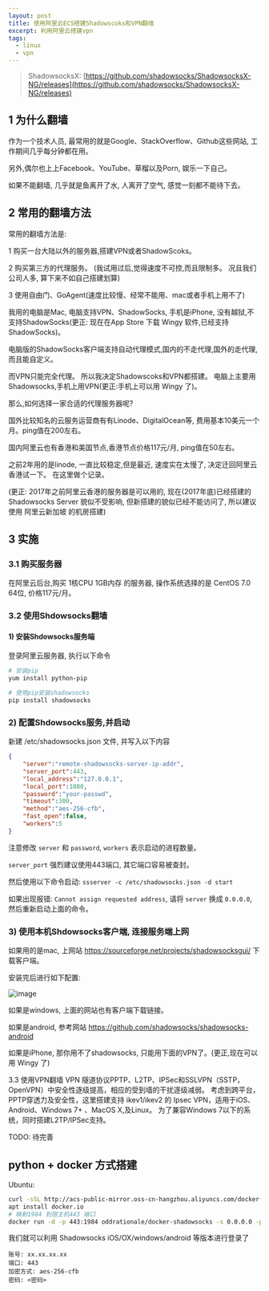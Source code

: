 ```yaml
---
layout: post
title: 使用阿里云ECS搭建Shadowscoks和VPN翻墙
excerpt: 利用阿里云搭建vpn
tags:
  - linux 
  - vpn 
---
```


> ShadowsocksX: [https://github.com/shadowsocks/ShadowsocksX-NG/releases](https://github.com/shadowsocks/ShadowsocksX-NG/releases)


## 1 为什么翻墙
作为一个技术人员, 最常用的就是Google、StackOverflow、Github这些网站, 工作期间几乎每分钟都在用。

另外,偶尔也上上Facebook、YouTube、草榴以及Porn, 娱乐一下自己。

如果不能翻墙, 几乎就是鱼离开了水, 人离开了空气, 感觉一刻都不能待下去。

## 2 常用的翻墙方法
常用的翻墙方法是:

1 购买一台大陆以外的服务器,搭建VPN或者ShadowScoks。

2 购买第三方的代理服务。 (我试用过后,觉得速度不可控,而且限制多。 况且我们公司人多, 算下来不如自己搭建划算)

3 使用自由门、GoAgent(速度比较慢、经常不能用、mac或者手机上用不了)

我用的电脑是Mac, 电脑支持VPN、ShadowSocks, 手机是iPhone, 没有越狱,不支持ShadowSocks(更正: 现在在App Store 下载 Wingy 软件,已经支持ShadowSocks)。

电脑版的ShadowSocks客户端支持自动代理模式,国内的不走代理,国外的走代理,而且能自定义。

而VPN只能完全代理。 所以我决定Shadowscoks和VPN都搭建。 电脑上主要用Shadowsocks,手机上用VPN(更正:手机上可以用 Wingy 了)。

那么,如何选择一家合适的代理服务器呢?

国外比较知名的云服务运营商有有Linode、DigitalOcean等, 费用基本10美元一个月。ping值在200左右。

国内阿里云也有香港和美国节点,香港节点价格117元/月, ping值在50左右。

之前2年用的是linode, 一直比较稳定,但是最近, 速度实在太慢了, 决定迁回阿里云香港试一下。 在这里做个记录。

(更正: 2017年之前阿里云香港的服务器是可以用的, 现在(2017年底)已经搭建的 Shadowsocks Server 貌似不受影响, 但新搭建的貌似已经不能访问了, 所以建议使用 阿里云新加坡 的机房搭建)

## 3 实施
### 3.1 购买服务器
在阿里云后台,购买 1核CPU 1GB内存 的服务器, 操作系统选择的是 CentOS 7.0 64位, 价格117元/月。

### 3.2 使用Shdowsocks翻墙
#### 1) 安装Shdowsocks服务端

登录阿里云服务器, 执行以下命令
```bash
# 安装pip
yum install python-pip

# 使用pip安装shadowsocks
pip install shadowsocks
```
### 2) 配置Shdowsocks服务,并启动

新建 /etc/shadowsocks.json 文件, 并写入以下内容
```json
{
	"server":"remote-shadowsocks-server-ip-addr",
	"server_port":443,
	"local_address":"127.0.0.1",
	"local_port":1080,
	"password":"your-passwd",
	"timeout":300,
	"method":"aes-256-cfb",
	"fast_open":false,
	"workers":5
}
```
注意修改 `server` 和 `password`, `workers` 表示启动的进程数量。

`server_port` 强烈建议使用443端口, 其它端口容易被查封。

然后使用以下命令启动: `ssserver -c /etc/shadowsocks.json -d start`

如果出现报错: `Cannot assign requested address`, 请将 `server` 换成 `0.0.0.0`, 然后重新启动上面的命令。

### 3) 使用本机Shdowsocks客户端, 连接服务端上网

如果用的是mac, 上网站 https://sourceforge.net/projects/shadowsocksgui/ 下载客户端。

安装完后进行如下配置:


![image](http://oj74t8laa.bkt.clouddn.com/markdown/vpn/shadowsocks.jpg)

如果是windows, 上面的网站也有客户端下载链接。

如果是android, 参考网站 https://github.com/shadowsocks/shadowsocks-android

如果是iPhone, 那你用不了shadowsocks, 只能用下面的VPN了。(更正,现在可以用 Wingy 了)

3.3 使用VPN翻墙
VPN 隧道协议PPTP、L2TP、IPSec和SSLVPN（SSTP，OpenVPN）中安全性逐级提高，相应的受到墙的干扰逐级减弱。 考虑到跨平台，PPTP穿透力及安全性，这里搭建支持 ikev1/ikev2 的 Ipsec VPN，适用于iOS、Android、Windows 7+ 、MacOS X,及Linux。 为了兼容Windows 7以下的系统，同时搭建L2TP/IPSec支持。

TODO: 待完善

## python + docker 方式搭建
Ubuntu:
```bash
curl -sSL http://acs-public-mirror.oss-cn-hangzhou.aliyuncs.com/docker-engine/internet | sh -
apt install docker.io
# 映射1984 到宿主机443 端口
docker run -d -p 443:1984 oddrationale/docker-shadowsocks -s 0.0.0.0 -p 1984 -k <密码> -m aes-256-cfb
```

我们就可以利用 Shadowsocks  iOS/OX/windows/android 等版本进行登录了
```
账号: xx.xx.xx.xx
端口: 443
加密方式: aes-256-cfb
密码: <密码>
```
